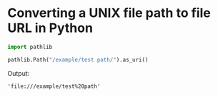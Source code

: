 # Converting a UNIX file path to file URL in Python

```py
import pathlib

pathlib.Path("/example/test path/").as_uri()
```

Output:

```
'file:///example/test%20path'
```
